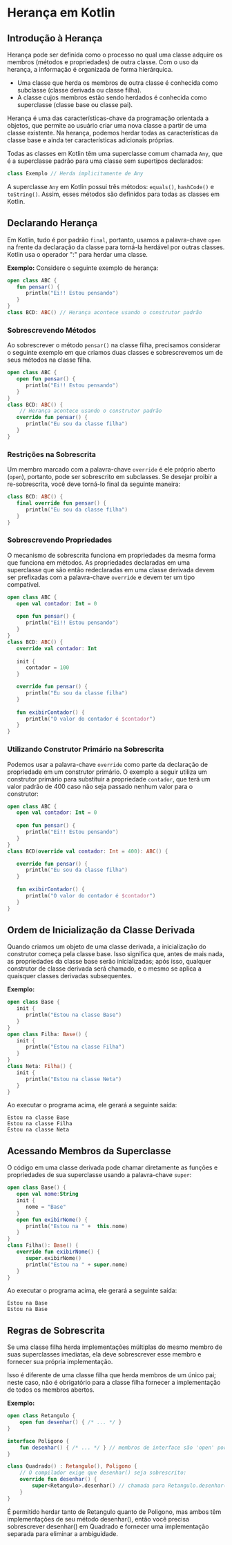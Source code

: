 # Herança em Kotlin

## Introdução à Herança

Herança pode ser definida como o processo no qual uma classe adquire os membros (métodos e propriedades) de outra classe. Com o uso da herança, a informação é organizada de forma hierárquica.

- Uma classe que herda os membros de outra classe é conhecida como subclasse (classe derivada ou classe filha).
- A classe cujos membros estão sendo herdados é conhecida como superclasse (classe base ou classe pai).

Herança é uma das características-chave da programação orientada a objetos, que permite ao usuário criar uma nova classe a partir de uma classe existente. Na herança, podemos herdar todas as características da classe base e ainda ter características adicionais próprias.

Todas as classes em Kotlin têm uma superclasse comum chamada `Any`, que é a superclasse padrão para uma classe sem supertipos declarados:

```kotlin
class Exemplo // Herda implicitamente de Any
```

A superclasse `Any` em Kotlin possui três métodos: `equals()`, `hashCode()` e `toString()`. Assim, esses métodos são definidos para todas as classes em Kotlin.

## Declarando Herança

Em Kotlin, tudo é por padrão `final`, portanto, usamos a palavra-chave `open` na frente da declaração da classe para torná-la herdável por outras classes. Kotlin usa o operador ":" para herdar uma classe.

**Exemplo:**
Considere o seguinte exemplo de herança:

```kotlin
open class ABC {
   fun pensar() {
      println("Ei!! Estou pensando")
   }
}
class BCD: ABC() // Herança acontece usando o construtor padrão
```

### Sobrescrevendo Métodos

Ao sobrescrever o método `pensar()` na classe filha, precisamos considerar o seguinte exemplo em que criamos duas classes e sobrescrevemos um de seus métodos na classe filha.

```kotlin
open class ABC {
   open fun pensar() {
      println("Ei!! Estou pensando")
   }
}
class BCD: ABC() { 
    // Herança acontece usando o construtor padrão 
   override fun pensar() {
      println("Eu sou da classe filha")
   }
}
```

### Restrições na Sobrescrita

Um membro marcado com a palavra-chave `override` é ele próprio aberto (`open`), portanto, pode ser sobrescrito em subclasses. Se desejar proibir a re-sobrescrita, você deve torná-lo final da seguinte maneira:

```kotlin
class BCD: ABC() {
   final override fun pensar() {
      println("Eu sou da classe filha")
   }
}
```

### Sobrescrevendo Propriedades

O mecanismo de sobrescrita funciona em propriedades da mesma forma que funciona em métodos. As propriedades declaradas em uma superclasse que são então redeclaradas em uma classe derivada devem ser prefixadas com a palavra-chave `override` e devem ter um tipo compatível.

```kotlin
open class ABC {
   open val contador: Int = 0
   
   open fun pensar() {
      println("Ei!! Estou pensando")
   }
}
class BCD: ABC() {
   override val contador: Int
   
   init {
      contador = 100
   }

   override fun pensar() {
      println("Eu sou da classe filha")
   }
   
   fun exibirContador() {
      println("O valor do contador é $contador")
   }
}
```

### Utilizando Construtor Primário na Sobrescrita

Podemos usar a palavra-chave `override` como parte da declaração de propriedade em um construtor primário. O exemplo a seguir utiliza um construtor primário para substituir a propriedade `contador`, que terá um valor padrão de 400 caso não seja passado nenhum valor para o construtor:

```kotlin
open class ABC {
   open val contador: Int = 0
   
   open fun pensar() {
      println("Ei!! Estou pensando")
   }
}
class BCD(override val contador: Int = 400): ABC() {

   override fun pensar() {
      println("Eu sou da classe filha")
   }
   
   fun exibirContador() {
      println("O valor do contador é $contador")
   }
}
```

## Ordem de Inicialização da Classe Derivada

Quando criamos um objeto de uma classe derivada, a inicialização do construtor começa pela classe base. Isso significa que, antes de mais nada, as propriedades da classe base serão inicializadas; após isso, qualquer construtor de classe derivada será chamado, e o mesmo se aplica a quaisquer classes derivadas subsequentes.

**Exemplo:**
```kotlin
open class Base {
   init {
      println("Estou na classe Base")
   }
}
open class Filha: Base() {
   init {
      println("Estou na classe Filha")
   }
}
class Neta: Filha() {
   init {
      println("Estou na classe Neta")
   }
}
```

Ao executar o programa acima, ele gerará a seguinte saída:

```
Estou na classe Base
Estou na classe Filha
Estou na classe Neta
```

## Acessando Membros da Superclasse

O código em uma classe derivada pode chamar diretamente as funções e propriedades de sua superclasse usando a palavra-chave `super`:

```kotlin
open class Base() {
   open val nome:String
   init {
      nome = "Base"
   }
   open fun exibirNome() {
      println("Estou na " +  this.nome)
   }
}
class Filha(): Base() {
   override fun exibirNome() {
      super.exibirNome()
      println("Estou na " + super.nome)
   }
}
```

Ao executar o programa acima, ele gerará a seguinte saída:

```
Estou na Base
Estou na Base
```

## Regras de Sobrescrita

Se uma classe filha herda implementações múltiplas do mesmo membro de suas superclasses imediatas, ela deve sobrescrever esse membro e fornecer sua própria implementação.

Isso é diferente de uma classe filha que herda membros de um único pai; neste caso, não é obrigatório para a classe filha fornecer a implementação de todos os membros abertos.

**Exemplo:**

```kotlin
open class Retangulo {
    open fun desenhar() { /* ... */ }
}

interface Poligono {
    fun desenhar() { /* ... */ } // membros de interface são 'open' por padrão
}

class Quadrado() : Retangulo(), Poligono {
    // O compilador exige que desenhar() seja sobrescrito:
    override fun desenhar() {
        super<Retangulo>.desenhar() // chamada para Retangulo.desenhar()
    }
}
```

É permitido herdar tanto de Retangulo quanto de Poligono, mas ambos têm implementações de seu método desenhar(), então você precisa sobrescrever desenhar() em Quadrado e fornecer uma implementação separada para eliminar a ambiguidade.